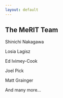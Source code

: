 ```yaml
---
layout: default
---
```


<h2>The MeRIT Team</h2>


Shinichi Nakagawa

Losia Lagisz

Ed Ivimey-Cook

Joel Pick

Matt Grainger

And many more...
